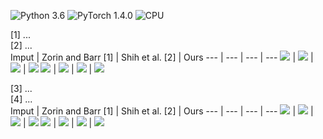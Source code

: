 ![Python 3.6](https://img.shields.io/badge/Python-3.6-blue.svg)
![PyTorch 1.4.0](https://img.shields.io/badge/PyTorch-1.4.0-green.svg)
![CPU](https://img.shields.io/badge/CPU-red.svg)
  
  
[1] ...  
[2] ...  
Imput | Zorin and Barr [1] | Shih et al. [2] | Ours
--- | --- | --- | ---
![](images/com/002.jpg) | ![](images/other_com/002_1.jpg) | ![](images/other_com/002_2.jpg) | ![](images/outs_com/002_ours.jpg)
![](images/com/001.jpg) | ![](images/other_com/001_1.jpg) | ![](images/other_com/001_2.jpg) | ![](images/outs_com/001_ours.jpg)
    
    
[3] ...  
[4] ...  
Imput | Zorin and Barr [1] | Shih et al. [2] | Ours
--- | --- | --- | ---
![](images/com/002.jpg) | ![](images/other_com/002_1.jpg) | ![](images/other_com/002_2.jpg) | ![](images/outs_com/002_ours.jpg)
![](images/com/001.jpg) | ![](images/other_com/001_1.jpg) | ![](images/other_com/001_2.jpg) | ![](images/outs_com/001_ours.jpg)